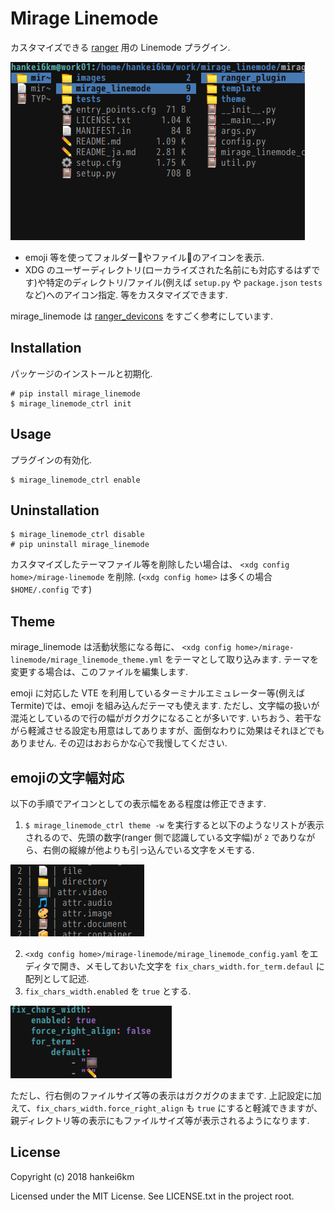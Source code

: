 # Mirage Linemode

カスタマイズできる [ranger](https://ranger.github.io/) 用の Linemode プラグイン.

![mirage_linemode](https://raw.githubusercontent.com/hankei6km/mirage_linemode/master/images/mirage_linemode.png)

* emoji 等を使ってフォルダー:file_folder:やファイル:page_facing_up:のアイコンを表示.
* XDG のユーザーディレクトリ(ローカライズされた名前にも対応するはずです)や特定のディレクトリ/ファイル(例えば `setup.py` や `package.json` `tests` など)へのアイコン指定.
等をカスタマイズできます.

mirage\_linemode は  [ranger\_devicons](https://github.com/alexanderjeurissen/ranger_devicons.git) をすごく参考にしています.


## Installation

パッケージのインストールと初期化.

```
# pip install mirage_linemode
$ mirage_linemode_ctrl init
```


## Usage

プラグインの有効化.

```
$ mirage_linemode_ctrl enable
```


## Uninstallation

```
$ mirage_linemode_ctrl disable
# pip uninstall mirage_linemode
```

カスタマイズしたテーマファイル等を削除したい場合は、
`<xdg config home>/mirage-linemode` を削除.
(`<xdg config home>` は多くの場合 `$HOME/.config` です)


## Theme

mirage\_linemode は活動状態になる毎に、
`<xdg config home>/mirage-linemode/mirage_linemode_theme.yml` をテーマとして取り込みます.
テーマを変更する場合は、このファイルを編集します.

emoji に対応した VTE を利用しているターミナルエミュレーター等(例えばTermite)では、emoji を組み込んだテーマも使えます.
ただし、文字幅の扱いが混沌としているので行の幅がガクガクになることが多いです.
いちおう、若干ながら軽減させる設定も用意はしてありますが、面倒なわりに効果はそれほどでもありません.
その辺はおおらかな心で我慢してください.


## emojiの文字幅対応

以下の手順でアイコンとしての表示幅をある程度は修正できます.

1. `$ mirage_linemode_ctrl theme -w` を実行すると以下のようなリストが表示されるので、先頭の数字(ranger 側で認識している文字幅)が `2` でありながら、右側の縦線が他よりも引っ込んでいる文字をメモする.
<p><img src="https://raw.githubusercontent.com/hankei6km/mirage_linemode/master/images/theme_chars_width_list.png"></p>

2. `<xdg config home>/mirage-linemode/mirage_linemode_config.yaml` をエディタで開き、メモしておいた文字を
`fix_chars_width.for_term.defaul` に配列として記述.
3. `fix_chars_width.enabled` を `true` とする.
<p><img src="https://raw.githubusercontent.com/hankei6km/mirage_linemode/master/images/config_fix_chars_width.png"></p>

ただし、行右側のファイルサイズ等の表示はガクガクのままです.
上記設定に加えて、`fix_chars_width.force_right_align` も `true` にすると軽減できますが、親ディレクトリ等の表示にもファイルサイズ等が表示されるようになります.


## License

Copyright (c) 2018 hankei6km

Licensed under the MIT License. See LICENSE.txt in the project root.
